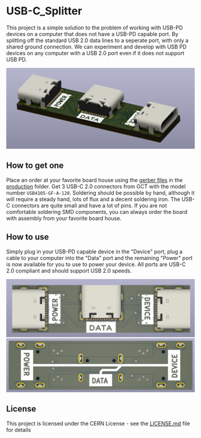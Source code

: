 # USB-C_Splitter

This project is a simple solution to the problem of working with USB-PD devices on a computer that does not have a USB-PD capable port. By splitting off the standard USB 2.0 data lines to a seperate port, with only a shared ground connection. We can experiment and develop with USB PD devices on any computer with a USB 2.0 port even if it does not support USB PD.

![USB-C Splitter](Images/splitter.png)

## How to get one
Place an order at your favorite board house using the [gerber files](production/gerber.zip) in the [production](production/) folder.
Get 3 USB-C 2.0 connectors from GCT with the model number `USB4105-GF-A-120`.
Soldering should be possible by hand, although it will require a steady hand, lots of flux and a decent soldering iron. The USB-C connectors are quite small and have a lot of pins. If you are not comfortable soldering SMD components, you can always order the board with assembly from your favorite board house.

## How to use
Simply plug in your USB-PD capable device in the "Device" port, plug a cable to your computer into the "Data" port and the remaining "Power" port is now available for you to use to power your device. All ports are USB-C 2.0 compliant and should support USB 2.0 speeds.

![USB-C Splitter](Images/splitter_front.png)
![USB-C Splitter](Images/splitter_back.png)

## License
This project is licensed under the CERN License - see the [LICENSE.md](LICENSE.md) file for details
